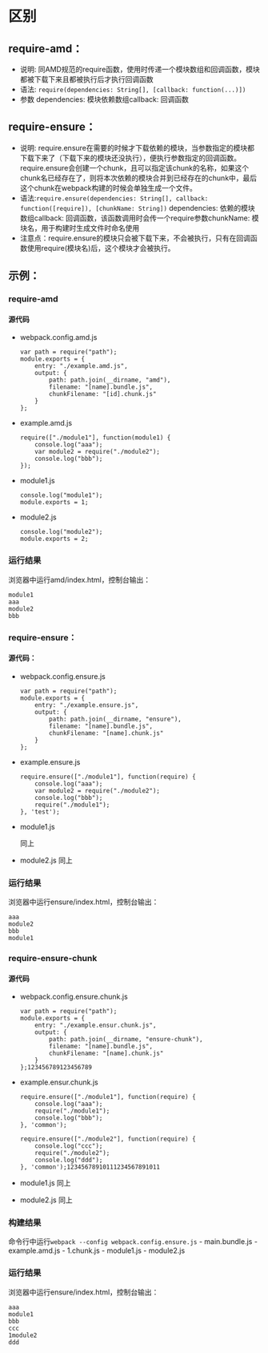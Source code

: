 # 区别

## require-amd：

- 说明: 同AMD规范的require函数，使用时传递一个模块数组和回调函数，模块都被下载下来且都被执行后才执行回调函数
- 语法: `require(dependencies: String[], [callback: function(...)])`
- 参数 
  dependencies: 模块依赖数组callback: 回调函数

## require-ensure：

- 说明: require.ensure在需要的时候才下载依赖的模块，当参数指定的模块都下载下来了（下载下来的模块还没执行），便执行参数指定的回调函数。require.ensure会创建一个chunk，且可以指定该chunk的名称，如果这个chunk名已经存在了，则将本次依赖的模块合并到已经存在的chunk中，最后这个chunk在webpack构建的时候会单独生成一个文件。
- 语法:`require.ensure(dependencies: String[], callback: function([require]), [chunkName: String])`
  dependencies: 依赖的模块数组callback: 回调函数，该函数调用时会传一个require参数chunkName: 模块名，用于构建时生成文件时命名使用
- 注意点：require.ensure的模块只会被下载下来，不会被执行，只有在回调函数使用require(模块名)后，这个模块才会被执行。

## 示例：

### require-amd

#### 源代码

- webpack.config.amd.js

  ```
  var path = require("path");
  module.exports = {
      entry: "./example.amd.js",
      output: {
          path: path.join(__dirname, "amd"),
          filename: "[name].bundle.js",
          chunkFilename: "[id].chunk.js"
      }
  };
  ```

- example.amd.js

  ```
  require(["./module1"], function(module1) {
      console.log("aaa");
      var module2 = require("./module2");
      console.log("bbb");
  });
  ```

- module1.js

  ```
  console.log("module1");
  module.exports = 1;
  ```

- module2.js

  ```
  console.log("module2");
  module.exports = 2;  
  ```

### 运行结果

浏览器中运行amd/index.html，控制台输出：

```
module1
aaa
module2
bbb
```

### require-ensure：

#### 源代码：

- webpack.config.ensure.js

  ```
  var path = require("path");
  module.exports = {
      entry: "./example.ensure.js",
      output: {
          path: path.join(__dirname, "ensure"),
          filename: "[name].bundle.js",
          chunkFilename: "[name].chunk.js"
      }
  };
  ```

- example.ensure.js

  ```
  require.ensure(["./module1"], function(require) {
      console.log("aaa");
      var module2 = require("./module2");
      console.log("bbb");
      require("./module1");
  }, 'test');
  ```

- module1.js 

  同上

- module2.js 
  同上

### 运行结果

浏览器中运行ensure/index.html，控制台输出：

```
aaa
module2
bbb
module1
```

### require-ensure-chunk

#### 源代码

- webpack.config.ensure.chunk.js

  ```
  var path = require("path");
  module.exports = {
      entry: "./example.ensur.chunk.js",
      output: {
          path: path.join(__dirname, "ensure-chunk"),
          filename: "[name].bundle.js",
          chunkFilename: "[name].chunk.js"
      }
  };123456789123456789
  ```

- example.ensur.chunk.js

  ```
  require.ensure(["./module1"], function(require) {
      console.log("aaa");
      require("./module1");
      console.log("bbb");
  }, 'common');

  require.ensure(["./module2"], function(require) {
      console.log("ccc");
      require("./module2");
      console.log("ddd");
  }, 'common');12345678910111234567891011
  ```

- module1.js 
  同上

- module2.js 
  同上

### 构建结果

命令行中运行`webpack --config webpack.config.ensure.js` 
\- main.bundle.js 
\- example.amd.js 
\- 1.chunk.js 
\- module1.js 
\- module2.js

### 运行结果

浏览器中运行ensure/index.html，控制台输出：

```
aaa
module1
bbb
ccc
1module2
ddd
```